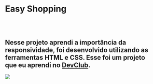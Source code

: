 
<h1>Easy Shopping</h1>
<br>
<br>
<h2>
Nesse projeto aprendi a importância da responsividade, foi desenvolvido utilizando as ferramentas HTML e CSS. Esse foi um projeto que eu aprendi no <a href="https://rodolfomori.com.br/devclub">DevClub</a>.</h2>
<img src="https://github.com/Anac-Dev/Projeto-CSS-HTML-Easy-Shopping/assets/113302328/7167ff6e-8e2d-4593-b0d6-6a5d2327f18f"/>
